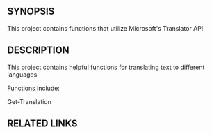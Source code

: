 ## SYNOPSIS
This project contains functions that utilize Microsoft's Translator API


## DESCRIPTION
This project contains helpful functions for translating text to different languages

Functions include:

Get-Translation


## RELATED LINKS
